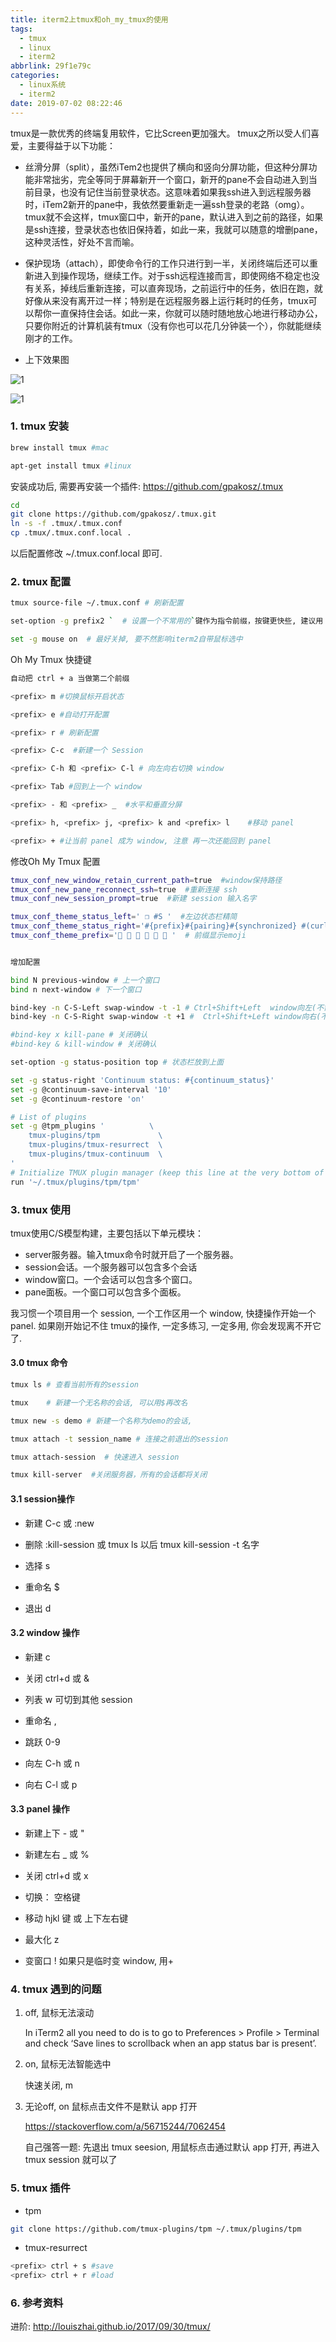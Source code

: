 ```yaml
---
title: iterm2上tmux和oh_my_tmux的使用
tags:
  - tmux
  - linux
  - iterm2
abbrlink: 29f1e79c
categories:
  - linux系统
  - iterm2
date: 2019-07-02 08:22:46
---
```


tmux是一款优秀的终端复用软件，它比Screen更加强大。 tmux之所以受人们喜爱，主要得益于以下功能：

- 丝滑分屏（split），虽然iTem2也提供了横向和竖向分屏功能，但这种分屏功能非常拙劣，完全等同于屏幕新开一个窗口，新开的pane不会自动进入到当前目录，也没有记住当前登录状态。这意味着如果我ssh进入到远程服务器时，iTem2新开的pane中，我依然要重新走一遍ssh登录的老路（omg）。tmux就不会这样，tmux窗口中，新开的pane，默认进入到之前的路径，如果是ssh连接，登录状态也依旧保持着，如此一来，我就可以随意的增删pane，这种灵活性，好处不言而喻。

- 保护现场（attach），即使命令行的工作只进行到一半，关闭终端后还可以重新进入到操作现场，继续工作。对于ssh远程连接而言，即使网络不稳定也没有关系，掉线后重新连接，可以直奔现场，之前运行中的任务，依旧在跑，就好像从来没有离开过一样；特别是在远程服务器上运行耗时的任务，tmux可以帮你一直保持住会话。如此一来，你就可以随时随地放心地进行移动办公，只要你附近的计算机装有tmux（没有你也可以花几分钟装一个），你就能继续刚才的工作。

<!-- more -->

+ 上下效果图

![1](tmux/1.png)

![1](tmux/2.png)



### 1. tmux 安装

```bash
brew install tmux #mac

apt-get install tmux #linux
```



安装成功后, 需要再安装一个插件:   https://github.com/gpakosz/.tmux

```bash
cd
git clone https://github.com/gpakosz/.tmux.git
ln -s -f .tmux/.tmux.conf
cp .tmux/.tmux.conf.local .
```



以后配置修改   ~/.tmux.conf.local 即可. 



### 2. tmux 配置

```bash
tmux source-file ~/.tmux.conf # 刷新配置

set-option -g prefix2 `  # 设置一个不常用的`键作为指令前缀，按键更快些, 建议用 ctrl+a

set -g mouse on  # 最好关掉, 要不然影响iterm2自带鼠标选中
```



 Oh My Tmux 快捷键

```bash
自动把 ctrl + a 当做第二个前缀

<prefix> m #切换鼠标开启状态

<prefix> e #自动打开配置

<prefix> r # 刷新配置

<prefix> C-c  #新建一个 Session

<prefix> C-h 和 <prefix> C-l # 向左向右切换 window

<prefix> Tab #回到上一个 window

<prefix> - 和 <prefix> _  #水平和垂直分屏

<prefix> h, <prefix> j, <prefix> k and <prefix> l    #移动 panel

<prefix> + #让当前 panel 成为 window, 注意 再一次还能回到 panel
```



修改Oh My Tmux 配置

```bash
tmux_conf_new_window_retain_current_path=true  #window保持路径
tmux_conf_new_pane_reconnect_ssh=true  #重新连接 ssh
tmux_conf_new_session_prompt=true  #新建 session 输入名字

tmux_conf_theme_status_left=' ❐ #S '  #左边状态栏精简
tmux_conf_theme_status_right='#{prefix}#{pairing}#{synchronized} #(curl wttr.in?format=3) | %Y-%m-%d | %H:%M:%S | w-#(echo $(((%j/7)+(%j%7>0)))) , %a' # 右边显示天气, 和week of year
tmux_conf_theme_prefix='🍎 🍐 🍊 🍋 🍌 🍉 '  # 前缀显示emoji


增加配置

bind N previous-window # 上一个窗口
bind n next-window # 下一个窗口

bind-key -n C-S-Left swap-window -t -1 # Ctrl+Shift+Left  window向左(不需要prefix)
bind-key -n C-S-Right swap-window -t +1 #  Ctrl+Shift+Left window向右(不需要prefix)

#bind-key x kill-pane # 关闭确认
#bind-key & kill-window # 关闭确认

set-option -g status-position top # 状态栏放到上面

set -g status-right 'Continuum status: #{continuum_status}'
set -g @continuum-save-interval '10'
set -g @continuum-restore 'on'

# List of plugins
set -g @tpm_plugins '          \
	tmux-plugins/tpm             \
	tmux-plugins/tmux-resurrect  \
	tmux-plugins/tmux-continuum  \
'
# Initialize TMUX plugin manager (keep this line at the very bottom of tmux.conf)
run '~/.tmux/plugins/tpm/tpm'
```



### 3. tmux 使用

tmux使用C/S模型构建，主要包括以下单元模块：

- server服务器。输入tmux命令时就开启了一个服务器。
- session会话。一个服务器可以包含多个会话
- window窗口。一个会话可以包含多个窗口。
- pane面板。一个窗口可以包含多个面板。



我习惯一个项目用一个 session, 一个工作区用一个 window, 快捷操作开始一个 panel. 如果刚开始记不住 tmux的操作, 一定多练习, 一定多用, 你会发现离不开它了.



#### 3.0 tmux 命令

```bash
tmux ls # 查看当前所有的session

tmux	# 新建一个无名称的会话, 可以用$再改名

tmux new -s demo # 新建一个名称为demo的会话, 

tmux attach -t session_name # 连接之前退出的session

tmux attach-session  # 快速进入 session

tmux kill-server  #关闭服务器，所有的会话都将关闭
```



#### 3.1 session操作

+ 新建 <prefix> C-c   或     :new 

+ 删除  :kill-session  或  tmux ls 以后 tmux kill-session -t 名字

+ 选择 s

+ 重命名 $

+ 退出  d



#### 3.2 window 操作



+ 新建   c
+ 关闭  ctrl+d 或   &
+ 列表  w   可切到其他 session

+ 重命名  ,

+ 跳跃  0-9
+ 向左 C-h  或   n
+ 向右 C-l  或   p



#### 3.3 panel 操作

+ 新建上下   - 或  "

+ 新建左右   _  或 %

+ 关闭  ctrl+d  或 x

+ 切换： 空格键

+ 移动    hjkl 键 或 上下左右键

+ 最大化  z

+ 变窗口  !   如果只是临时变 window, 用+

  

### 4. tmux 遇到的问题

1. off, 鼠标无法滚动

   In iTerm2 all you need to do is to go to Preferences > Profile > Terminal and check ‘Save lines to scrollback when an app status bar is present’.

2. on, 鼠标无法智能选中

   快速关闭, m

3. 无论off, on  鼠标点击文件不是默认 app 打开

   https://stackoverflow.com/a/56715244/7062454

   自己强答一题: 先退出 tmux seesion, 用鼠标点击通过默认 app 打开, 再进入 tmux session 就可以了



### 5. tmux 插件

+ tpm

```bash
git clone https://github.com/tmux-plugins/tpm ~/.tmux/plugins/tpm
```

+ tmux-resurrect

```bash
<prefix> ctrl + s #save
<prefix> ctrl + r #load
```



### 6. 参考资料

进阶: http://louiszhai.github.io/2017/09/30/tmux/